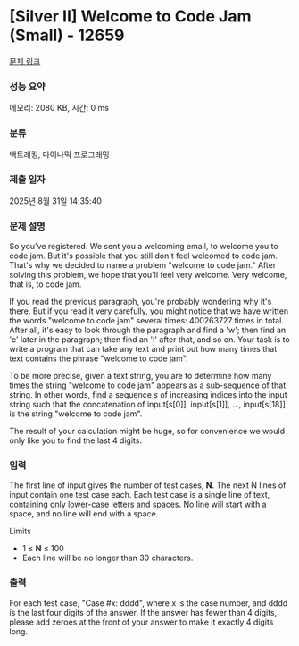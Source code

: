 # [Silver II] Welcome to Code Jam (Small) - 12659 

[문제 링크](https://www.acmicpc.net/problem/12659) 

### 성능 요약

메모리: 2080 KB, 시간: 0 ms

### 분류

백트래킹, 다이나믹 프로그래밍

### 제출 일자

2025년 8월 31일 14:35:40

### 문제 설명

<p>So you've registered. We sent you a welcoming email, to welcome you to code jam. But it's possible that you still don't feel welcomed to code jam. That's why we decided to name a problem "welcome to code jam." After solving this problem, we hope that you'll feel very welcome. Very welcome, that is, to code jam.</p>

<p>If you read the previous paragraph, you're probably wondering why it's there. But if you read it very carefully, you might notice that we have written the words "welcome to code jam" several times: 400263727 times in total. After all, it's easy to look through the paragraph and find a 'w'; then find an 'e' later in the paragraph; then find an 'l' after that, and so on. Your task is to write a program that can take any text and print out how many times that text contains the phrase "welcome to code jam".</p>

<p>To be more precise, given a text string, you are to determine how many times the string "welcome to code jam" appears as a sub-sequence of that string. In other words, find a sequence <em>s</em> of increasing indices into the input string such that the concatenation of input[s[0]], input[s[1]], ..., input[s[18]] is the string "welcome to code jam".</p>

<p>The result of your calculation might be huge, so for convenience we would only like you to find the last 4 digits.</p>

### 입력 

 <p>The first line of input gives the number of test cases, <strong>N</strong>. The next N lines of input contain one test case each. Each test case is a single line of text, containing only lower-case letters and spaces. No line will start with a space, and no line will end with a space.</p>

<p>Limits</p>

<ul>
	<li>1 ≤ <strong>N</strong> ≤ 100</li>
	<li>Each line will be no longer than 30 characters.</li>
</ul>

<div> </div>

### 출력 

 <p>For each test case, "Case #x: dddd", where x is the case number, and dddd is the last four digits of the answer. If the answer has fewer than 4 digits, please add zeroes at the front of your answer to make it exactly 4 digits long.</p>

